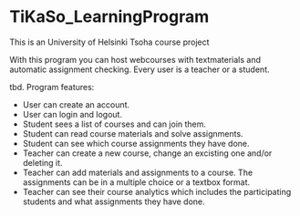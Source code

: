 # TiKaSo_LearningProgram
This is an University of Helsinki Tsoha course project

With this program you can host webcourses with textmaterials and automatic assignment checking. Every user is a teacher or a student.

tbd. Program features:
* User can create an account.
* User can login and logout.
* Student sees a list of courses and can join them.
* Student can read course materials and solve assignments.
* Student can see which course assignments they have done.
* Teacher can create a new course, change an excisting one and/or deleting it.
* Teacher can add materials and assignments to a course. The assignments can be in a multiple choice or a textbox format. 
* Teacher can see their course analytics which includes the participating students and what assignments they have done.

